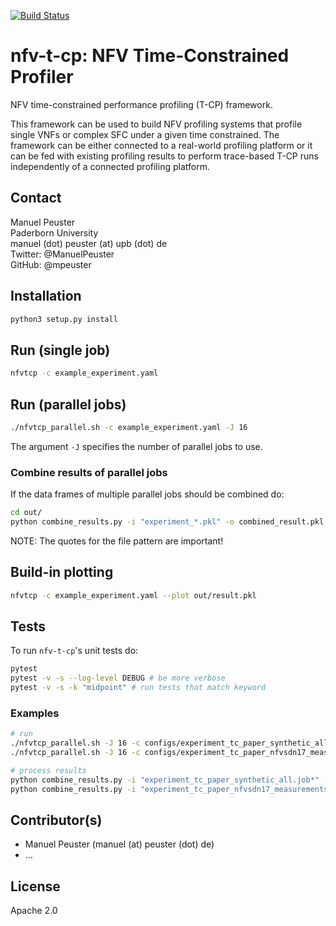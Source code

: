 [![Build Status](https://travis-ci.org/CN-UPB/nfv-t-cp.svg?branch=master)](https://travis-ci.org/CN-UPB/nfv-t-cp)

# nfv-t-cp: NFV Time-Constrained Profiler

NFV time-constrained performance profiling (T-CP) framework.

This framework can be used to build NFV profiling systems that profile single VNFs or complex SFC under a given time constrained. The framework can be either connected to a real-world profiling platform or it can be fed with existing profiling results to perform trace-based T-CP runs independently of a connected profiling platform.

## Contact


Manuel Peuster<br>
Paderborn University<br>
manuel (dot) peuster (at) upb (dot) de<br>
Twitter: @ManuelPeuster<br>
GitHub: @mpeuster<br>

## Installation

```bash
python3 setup.py install
```

## Run (single job)

```bash
nfvtcp -c example_experiment.yaml
```

## Run (parallel jobs)

```bash
./nfvtcp_parallel.sh -c example_experiment.yaml -J 16
```
The argument `-J` specifies the number of parallel jobs to use.

### Combine results of parallel jobs

If the data frames of multiple parallel jobs should be combined do:

```bash
cd out/
python combine_results.py -i "experiment_*.pkl" -o combined_result.pkl
```
NOTE: The quotes for the file pattern are important!

## Build-in plotting

```bash
nfvtcp -c example_experiment.yaml --plot out/result.pkl
```

## Tests

To run `nfv-t-cp`'s unit tests do:

```bash
pytest
pytest -v -s --log-level DEBUG # be more verbose
pytest -v -s -k "midpoint" # run tests that match keyword
```

### Examples

```bash
# run
./nfvtcp_parallel.sh -J 16 -c configs/experiment_tc_paper_synthetic_all.yaml -r 100
./nfvtcp_parallel.sh -J 16 -c configs/experiment_tc_paper_nfvsdn17_measurements.yaml -r 100

# process results
python combine_results.py -i "experiment_tc_paper_synthetic_all.job*" -o 2018-04-XX-experiment_tc_paper_synthetic_all.compressed.combined.pkl
python combine_results.py -i "experiment_tc_paper_nfvsdn17_measurements.job*" -o 2018-04-XX-experiment_tc_paper_nfvsdn17_measurements.combined.compressed.pkl
```

## Contributor(s)

* Manuel Peuster (manuel (at) peuster (dot) de)
* ...

## License

Apache 2.0
